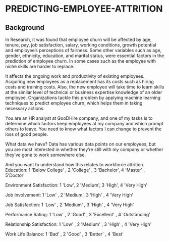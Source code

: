 # PREDICTING-EMPLOYEE-ATTRITION
## Background

In Research, it was found that employee churn will be affected by age, tenure, pay, job satisfaction, salary, working conditions, growth potential and employee’s perceptions of fairness. Some other variables such as age, gender, ethnicity, education, and marital status, were essential factors in the prediction of employee churn. In some cases such as the employee
with niche skills are harder to replace.

It affects the ongoing work and productivity of existing employees. Acquiring new employees as a replacement has its costs such as hiring
costs and training costs. Also, the new employee will take time to learn skills at the similar level of technical or business expertise knowledge of an older employee. Organizations tackle this problem by applying machine learning techniques to predict employee churn, which helps them in taking necessary actions.

You are an HR analyst at GooDHire company, and one of my tasks is to determine which factors keep employees at my company and which
prompt others to leave. You need to know what factors I can change to prevent the loss of good
people.

What data we have?
Data has various data points on our employees, but you are most interested in whether they’re still with my company or whether they’ve
gone to work somewhere else.

And you want to understand how this relates to workforce attrition.
Education: 1 'Below College' , 2 'College' , 3 'Bachelor', 4 'Master' , 5'Doctor'

Environment Satisfaction: 1 'Low', 2 'Medium', 3 'High', 4 'Very High'

Job Involvement: 1 'Low' , 2 'Medium', 3 'High' , 4 'Very High'

Job Satisfaction: 1 'Low' , 2 'Medium' , 3 'High' , 4 'Very High'

Performance Rating: 1 'Low' , 2 'Good' , 3 'Excellent' , 4 'Outstanding'

Relationship Satisfaction: 1 'Low' , 2 'Medium' , 3 'High' , 4 'Very High'

Work Life Balance: 1 'Bad' , 2 'Good' , 3 'Better' , 4 'Best'
